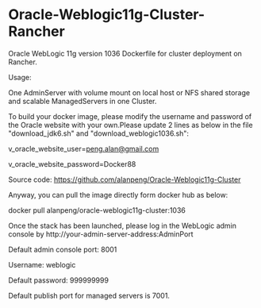 # Oracle-Weblogic11g-Cluster-Rancher
Oracle WebLogic 11g version 1036 Dockerfile for cluster deployment on Rancher.

Usage:

One AdminServer with volume mount on local host or NFS shared storage and scalable ManagedServers in one Cluster.

To build your docker image, please modify the username and password of the Oracle website with your own.Please update 2 lines as below in the file "download_jdk6.sh" and "download_weblogic1036.sh":

v_oracle_website_user=peng.alan@gmail.com

v_oracle_website_password=Docker88

Source code: https://github.com/alanpeng/Oracle-Weblogic11g-Cluster

Anyway, you can pull the image directly form docker hub as below:

docker pull alanpeng/oracle-weblogic11g-cluster:1036

Once the stack has been launched, please log in the WebLogic admin console by http://your-admin-server-address:AdminPort

Default admin console port: 8001

Username: weblogic

Default password: 999999999

Default publish port for managed servers is 7001.
